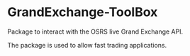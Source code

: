 # GrandExchange-ToolBox
Package to interact with the OSRS live Grand Exchange API.

The package is used to allow fast trading applications.